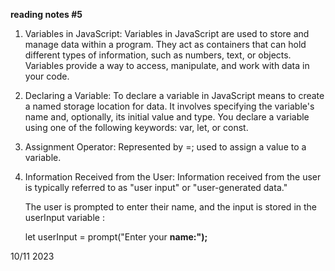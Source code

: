 **reading notes #5**

1. Variables in JavaScript:
Variables in JavaScript are used to store and manage data within a program. They act as containers that can hold different types of information, such as numbers, text, or objects. Variables provide a way to access, manipulate, and work with data in your code.

2. Declaring a Variable:
To declare a variable in JavaScript means to create a named storage location for data. It involves specifying the variable's name and, optionally, its initial value and type. You declare a variable using one of the following keywords: var, let, or const.

3. Assignment Operator:
Represented by =; used to assign a value to a variable.

4. Information Received from the User:
Information received from the user is typically referred to as "user input" or "user-generated data." 

    The user is prompted to enter their name, and the input is stored in the userInput variable :

    let userInput = prompt("Enter your **name:");**

10/11 2023
